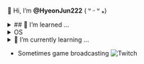 👋 Hi, I’m **@HyeonJun222** ( ᵘ ᵕ ᵘ ⁎)

<details>
    <summary>
        ## 👀 I’m learned ...
    </summary>
    <br>

![HTML](https://img.shields.io/badge/HTML-239120?style=for-the-badge&logo=html5&logoColor=white) ![CSS](	https://img.shields.io/badge/CSS-239120?&style=for-the-badge&logo=css3&logoColor=white) ![js](https://img.shields.io/badge/JavaScript-F7DF1E?style=for-the-badge&logo=JavaScript&logoColor=white) 
    
</details> 

<details>
    <summary>
        OS
    </summary>
    <br>
    
![Mac](https://img.shields.io/badge/mac%20os-000000?style=for-the-badge&logo=apple&logoColor=white) ![Windows](https://img.shields.io/badge/Windows-0078D6?style=for-the-badge&logo=windows&logoColor=white)
</details> 

<details>
    <summary>
        🌱 I’m currently learning ...
    </summary>
    <br>
    
![java](https://img.shields.io/badge/Java-ED8B00?style=for-the-badge&logo=openjdk&logoColor=white) ![github](https://img.shields.io/badge/GitHub-100000?style=for-the-badge&logo=github&logoColor=white)

</details> 

- Sometimes game broadcasting
![Twitch](https://img.shields.io/badge/Twitch-9146FF?style=for-the-badge&logo=twitch&logoColor=white)
